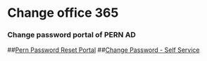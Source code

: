 # Change office 365

### Change password portal of PERN AD
##[Pern Password Reset Portal](https://pcp.pern.edu.pk/)
##[Change Password - Self Service](https://pcp.pern.edu.pk/)
